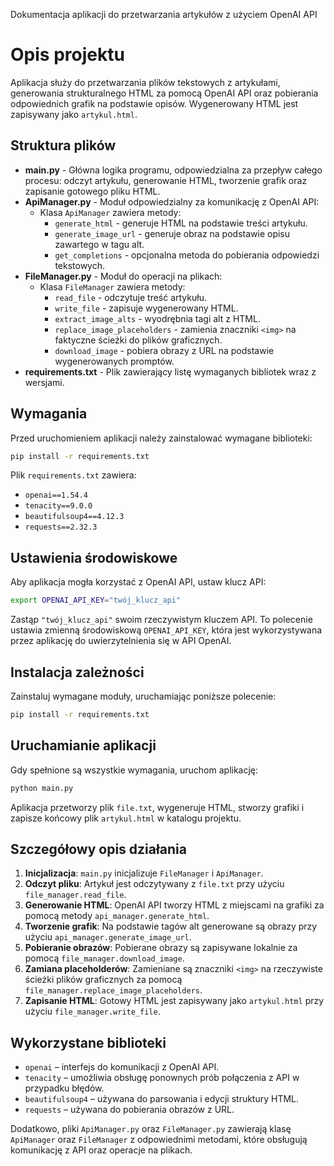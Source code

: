 Dokumentacja aplikacji do przetwarzania artykułów z użyciem OpenAI API
# Opis projektu

Aplikacja służy do przetwarzania plików tekstowych z artykułami, generowania strukturalnego HTML za pomocą OpenAI API oraz pobierania odpowiednich grafik na podstawie opisów. Wygenerowany HTML jest zapisywany jako `artykul.html`.

## Struktura plików

- **main.py** - Główna logika programu, odpowiedzialna za przepływ całego procesu: odczyt artykułu, generowanie HTML, tworzenie grafik oraz zapisanie gotowego pliku HTML.
- **ApiManager.py** - Moduł odpowiedzialny za komunikację z OpenAI API:
    - Klasa `ApiManager` zawiera metody:
        - `generate_html` - generuje HTML na podstawie treści artykułu.
        - `generate_image_url` - generuje obraz na podstawie opisu zawartego w tagu alt.
        - `get_completions` - opcjonalna metoda do pobierania odpowiedzi tekstowych.
- **FileManager.py** - Moduł do operacji na plikach:
    - Klasa `FileManager` zawiera metody:
        - `read_file` - odczytuje treść artykułu.
        - `write_file` - zapisuje wygenerowany HTML.
        - `extract_image_alts` - wyodrębnia tagi alt z HTML.
        - `replace_image_placeholders` - zamienia znaczniki `<img>` na faktyczne ścieżki do plików graficznych.
        - `download_image` - pobiera obrazy z URL na podstawie wygenerowanych promptów.
- **requirements.txt** - Plik zawierający listę wymaganych bibliotek wraz z wersjami.

## Wymagania

Przed uruchomieniem aplikacji należy zainstalować wymagane biblioteki:

```sh
pip install -r requirements.txt
```

Plik `requirements.txt` zawiera:

- `openai==1.54.4`
- `tenacity==9.0.0`
- `beautifulsoup4==4.12.3`
- `requests==2.32.3`

## Ustawienia środowiskowe

Aby aplikacja mogła korzystać z OpenAI API, ustaw klucz API:

```sh
export OPENAI_API_KEY="twój_klucz_api"
```

Zastąp `"twój_klucz_api"` swoim rzeczywistym kluczem API. To polecenie ustawia zmienną środowiskową `OPENAI_API_KEY`, która jest wykorzystywana przez aplikację do uwierzytelnienia się w API OpenAI.

## Instalacja zależności

Zainstaluj wymagane moduły, uruchamiając poniższe polecenie:

```sh
pip install -r requirements.txt
```

## Uruchamianie aplikacji

Gdy spełnione są wszystkie wymagania, uruchom aplikację:

```sh
python main.py
```

Aplikacja przetworzy plik `file.txt`, wygeneruje HTML, stworzy grafiki i zapisze końcowy plik `artykul.html` w katalogu projektu.

## Szczegółowy opis działania

1. **Inicjalizacja**: `main.py` inicjalizuje `FileManager` i `ApiManager`.
2. **Odczyt pliku**: Artykuł jest odczytywany z `file.txt` przy użyciu `file_manager.read_file`.
3. **Generowanie HTML**: OpenAI API tworzy HTML z miejscami na grafiki za pomocą metody `api_manager.generate_html`.
4. **Tworzenie grafik**: Na podstawie tagów alt generowane są obrazy przy użyciu `api_manager.generate_image_url`.
5. **Pobieranie obrazów**: Pobierane obrazy są zapisywane lokalnie za pomocą `file_manager.download_image`.
6. **Zamiana placeholderów**: Zamieniane są znaczniki `<img>` na rzeczywiste ścieżki plików graficznych za pomocą `file_manager.replace_image_placeholders`.
7. **Zapisanie HTML**: Gotowy HTML jest zapisywany jako `artykul.html` przy użyciu `file_manager.write_file`.

## Wykorzystane biblioteki

- `openai` – interfejs do komunikacji z OpenAI API.
- `tenacity` – umożliwia obsługę ponownych prób połączenia z API w przypadku błędów.
- `beautifulsoup4` – używana do parsowania i edycji struktury HTML.
- `requests` – używana do pobierania obrazów z URL.

Dodatkowo, pliki `ApiManager.py` oraz `FileManager.py` zawierają klasę `ApiManager` oraz `FileManager` z odpowiednimi metodami, które obsługują komunikację z API oraz operacje na plikach.